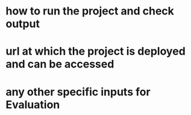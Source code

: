 # how to run the project and check output


# url at which the project is deployed and can be accessed


# any other specific inputs for Evaluation
